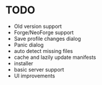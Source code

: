 # TODO

- Old version support
- Forge/NeoForge support
- Save profile changes dialog
- Panic dialog
- auto detect missing files
- cache and lazily update manifests
- installer
- basic server support
- UI improvements